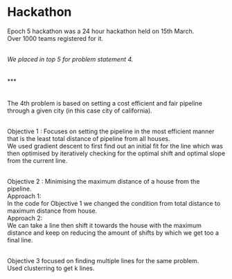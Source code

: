 # Hackathon

Epoch 5 hackathon was a 24 hour hackathon held on 15th March. <br>Over 1000 teams registered for it.<br><br>
<emphasis>

<i>We placed in top 5 for problem statement 4. </i></emphasis>
<br><br><br>***<br> <br> <br>
The 4th problem is based on setting a cost efficient and fair pipeline through a given city (in this case city of california).<br> <br>

Objective 1 : Focuses on setting the pipeline in the most efficient manner that is the least total distance of pipeline from all houses. <br>
We used gradient descent to first find out an initial fit for the line which was then optimised by iteratively checking for the optimal shift and optimal slope from the current line.<br> <br>

Objective 2 : Minimising the maximum distance of a house from the pipeline.<br>
Approach 1:<br>
In the code for Objective 1 we changed the condition from total distance to maximum distance from house.<br>
Approach 2:<br>
We can take a line then shift it towards the house with the maximum distance and keep on reducing the amount of shifts by which we get too a final line.<br> <br>

Objective 3 focused on finding multiple lines for the same problem.<br>
Used clusterring to get k lines.<br>
